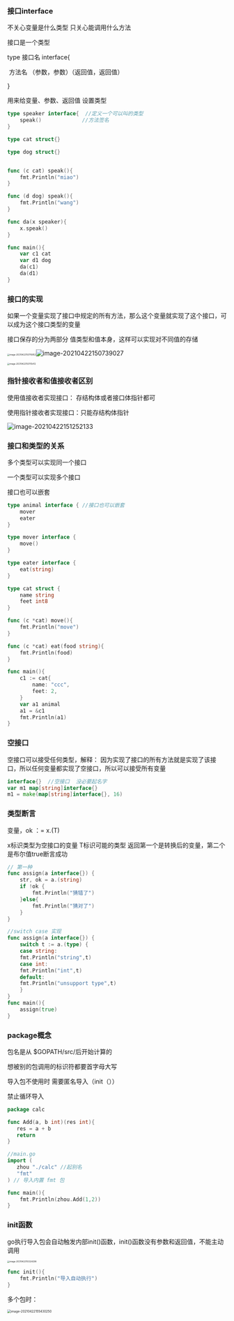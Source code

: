 ### 接口interface

不关心变量是什么类型 只关心能调用什么方法

接口是一个类型

type 接口名 interface{

​	方法名 （参数，参数）（返回值，返回值）

}

用来给变量、参数、返回值 设置类型

```go
type speaker interface{  //定义一个可以叫的类型
    speak()				//方法签名
}

type cat struct{}

type dog struct{}


func (c cat) speak(){
    fmt.Println("miao")
}

func (d dog) speak(){
    fmt.Println("wang")
}

func da(x speaker){
    x.speak()
}

func main(){
    var c1 cat
    var d1 dog
    da(c1)
    da(d1)
}
```

### 接口的实现

如果一个变量实现了接口中规定的所有方法，那么这个变量就实现了这个接口，可以成为这个接口类型的变量

接口保存的分为两部分 值类型和值本身，这样可以实现对不同值的存储

<img src="D:\markdown\golang笔记\05接口.assets\image-20210422150716852.png" alt="image-20210422150716852" style="zoom: 33%;" />![image-20210422150739027](D:\markdown\golang笔记\05接口.assets\image-20210422150739027.png)

<img src="D:\markdown\golang笔记\05接口.assets\image-20210422150755412.png" alt="image-20210422150755412" style="zoom: 33%;" />

### 指针接收者和值接收者区别

使用值接收者实现接口： 存结构体或者接口体指针都可

使用指针接收者实现接口：只能存结构体指针

![image-20210422151252133](D:\markdown\golang笔记\05接口.assets\image-20210422151252133.png)

### 接口和类型的关系

多个类型可以实现同一个接口

一个类型可以实现多个接口

接口也可以嵌套

```go
type animal interface { //接口也可以嵌套
    mover
    eater
}

type mover interface {
    move()
}

type eater interface {
    eat(string)
}

type cat struct {
    name string
    feet int8
}

func (c *cat) move(){
    fmt.Println("move")
}

func (c *cat) eat(food string){
    fmt.Println(food)
}

func main(){
	c1 := cat{
		name: "ccc",
		feet: 2,
	}
	var a1 animal
	a1 = &c1
	fmt.Println(a1)
}
```

### 空接口

空接口可以接受任何类型，解释： 因为实现了接口的所有方法就是实现了该接口，所以任何变量都实现了空接口，所以可以接受所有变量

```go
interface{}  //空接口  没必要起名字
var m1 map[string]interface{}
m1 = make(map[string]interface{}, 16)
```

### 类型断言

变量，ok ：= x.(T)

 x标识类型为空接口的变量   T标识可能的类型  返回第一个是转换后的变量，第二个是布尔值true断言成功

```go
// 第一种
func assign(a interface{}) {
    str, ok = a.(string)
    if !ok {
        fmt.Println("猜错了")
    }else{
        fmt.Println("猜对了")
    }    
}

//switch case 实现
func assign(a interface{}) {
	switch t := a.(type) {
	case string:
	fmt.Println("string",t)
	case int:
	fmt.Println("int",t)
	default:
	fmt.Println("unsupport type",t)
	}
}
func main(){
	assign(true)
}
```

### package概念

包名是从 $GOPATH/src/后开始计算的

想被别的包调用的标识符都要首字母大写

导入包不使用时 需要匿名导入（init（））

禁止循环导入

```go
package calc

func Add(a, b int)(res int){
   res = a + b
   return
}
```

```go
//main.go
import (
   zhou "./calc" //起别名
   "fmt"
) // 导入内置 fmt 包

func main(){
	fmt.Println(zhou.Add(1,2))
}
```

### init函数

go执行导入包会自动触发内部init()函数，init()函数没有参数和返回值，不能主动调用

<img src="D:\markdown\golang笔记\05接口.assets\image-20210422155324298.png" alt="image-20210422155324298" style="zoom:33%;" />

```go
func init(){
    fmt.Println("导入自动执行")
}
```

多个包时：

<img src="D:\markdown\golang笔记\05接口.assets\image-20210422155430250.png" alt="image-20210422155430250" style="zoom: 50%;" />